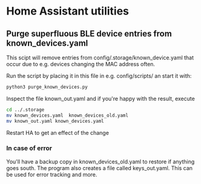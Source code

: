 # Home Assistant utilities

## Purge superfluous BLE device entries from known_devices.yaml
This scipt will remove entries from config/.storage/known_device.yaml that occur due to e.g. devices changing the MAC address often.

Run the script by placing it in this file in e.g. config/scripts/ an start it with:

```bash
python3 purge_known_devices.py
```
Inspect the file known_out.yaml and if you're happy with the result, execute
```bash
cd ../.storage
mv known_devices.yaml  known_devices_old.yaml
mv known_out.yaml known_devices.yaml
```
Restart HA to get an effect of the change

### In case of error
You'll have a backup copy in known_devices_old.yaml to restore if anything goes south.
The program also creates a file called keys_out.yaml. This can be used for error tracking and more.
